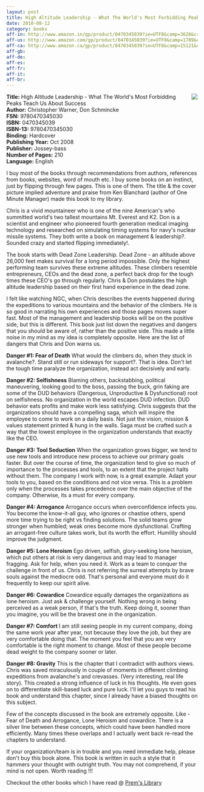 ```yaml
---
layout: post
title: High Altitude Leadership - What The World's Most Forbidding Peaks Teach Us About Success
date: 2010-08-12
category: books
aff-in: http://www.amazon.in/gp/product/0470345039?ie=UTF8&camp=3626&creativeASIN=0470345039&linkCode=xm2&tag=smileprem-in-21
aff-us: http://www.amazon.com/gp/product/0470345039?ie=UTF8&camp=1789&creativeASIN=0470345039&linkCode=xm2&tag=smileprem-us-20
aff-ca: http://www.amazon.ca/gp/product/0470345039?ie=UTF8&camp=15121&creativeASIN=0470345039&linkCode=xm2&tag=smileprem-ca-20
aff-gb: 
aff-de: 
aff-es: 
aff-fr: 
aff-it: 
aff-br: 
---
```


<img style="clear: right; float: right; margin-bottom: 1em; margin-left: 1em;" 
src="{{site.img-url}}/high-altitude-leadership-chris-warner-don-schmincke.jpg"/>
**Title:** High Altitude Leadership - What The World's Most Forbidding Peaks Teach Us About Success  
**Author:** Christopher Warner, Don Schmincke  
**FSN:** 9780470345030  
**ISBN:** 0470345039  
**ISBN-13:** 9780470345030  
**Binding:** Hardcover  
**Publishing Year:** Oct 2008  
**Publisher:** Jossey-bass  
**Number of Pages:** 210  
**Language:** English  
  
I buy most of the books through recommendations from authors, references from books, websites, word of mouth etc. I buy some books on an instinct, just by flipping through few pages. This is one of them. The title   & the cover picture implied adventure and praise from Ken Blanchard (author of One Minute Manager) made this book to my library.  
  
Chris is a vivid mountaineer who is one of the nine American's who summitted world's two tallest mountains Mt. Everest and K2. Don is a scientist and engineer who pioneered fourth generation medical imaging technology and researched on simulating timing systems for navy's nuclear missile systems. They both write a book on management & leadership?. Sounded crazy and started flipping immediately!.   
  
The book starts with Dead Zone Leadership.  Dead Zone - an altitude above 26,000 feet makes survival for a long period impossible. Only the highest performing team survives these extreme altitudes. These climbers resemble entrepreneurs, CEOs and the dead zone, a perfect back drop for the tough times these CEO's go through regularly. Chris & Don postulates the high altitude leadership based on their first hand experience in the dead zone.  
  
I felt like watching NGC, when Chris describes the events happened during the expeditions to various mountains and the behavior of the climbers. He is so good in narrating his own experiences and those pages moves super fast.  Most of the management and leadership books will be on the positive side, but this is different. This book just list down the negatives and dangers that you should be aware of, rather than the positive side. This made a little noise in my mind as my idea is completely opposite. Here are the list of dangers that Chris and Don warns us.  
  
**Danger #1: Fear of Death** What would the climbers do, when they stuck in avalanche?. Stand still or run sideways for support?. That is idea. Don't let the tough time paralyze the organization, instead act decisively and early.  
  
**Danger #2: Selfishness** Blaming others, backstabbing, political maneuvering, looking good to the boss, passing the buck, grin faking are some of the DUD behaviors (Dangerous, Unproductive & Dysfunctional) root on selfishness. No organization in the world escapes DUD infection. DUD behavior eats profits and make work less satisfying. Chris suggests that the organizations should have a compelling saga, which will inspire the employee to come to work on a daily basis. Not just the vision, mission & values statement printed & hung in the walls. Saga must be crafted such a way that the lowest employee in the organization understands that exactly like the CEO.  
  
**Danger #3: Tool Seduction** When the organization grows bigger, we tend to use new tools and  introduce new process to achieve our primary goals faster. But over the course of time, the organization tend to give so much of importance to the processes and tools, to an extent that the project halts without them. The company I work with now, is a great example. Adapt your tools to you, based on the conditions and not vice versa. This is a problem only when the processes takes precedence over the main objective of the company. Otherwise, its a must for every company.  
  
**Danger #4: Arrogance** Arrogance occurs when overconfidence infects you. You become the know-it-all guy, who ignores or chastise others, spend more time trying to be right vs finding solutions. The solid teams grow stronger when humbled; weak ones become more dysfunctional. Crafting an arrogant-free culture takes work, but its worth the effort. Humility should improve the judgment.  
  
**Danger #5: Lone Heroism** Ego driven, selfish, glory-seeking lone heroism, which put others at risk is very dangerous and may lead to manager fragging. Ask for help, when you need it. Work as a team to conquer the challenge in front of us. Chris is not referring the surreal attempts by brave souls against the mediocre odd. That's personal and everyone must do it frequently to keep our spirit alive.  
  
**Danger #6: Cowardice** Cowardice equally damages the organizations as lone heroism. Just ask   & challenge yourself. Nothing wrong in being perceived as a weak person, if that's the truth. Keep doing it, sooner than you imagine, you will be the bravest one in the organization.  
  
**Danger #7: Comfort** I am still seeing people in my current company, doing  the same work year after year, not because they love the job, but they are very comfortable doing that. The moment you feel that you are very comfortable is the right moment to change. Most of these people become dead weight to the company sooner or later.   
  
**Danger #8: Gravity** This is the chapter that I contradict with authors views. Chris was saved miraculously in couple of moments in different climbing expeditions from avalanche's and crevasses. (Very interesting, real life story). This created a strong influence of luck in his thoughts. He even goes on to differentiate skill-based luck and pure luck. I'll let you guys to read his book and understand this chapter, since I already have a biased thoughts on this subject.  
  
Few of the concepts discussed in the book are extremely opposite. Like - Fear of Death and Arrogance, Lone Heroism and cowardice. There is a silver line between these concepts, which could have been handled more efficiently. Many times these overlaps and I actually went back re-read the chapters to understand.  
  
If your organization/team is in trouble and you need immediate help, please don't buy this book alone. This book is written in such a style that it hammers your thought with outright truth. You may not comprehend, if your mind is not open. Worth reading !!!  

Checkout the other books which I have read @ [Prem's Library]({{site.url}}/category/books/)  
